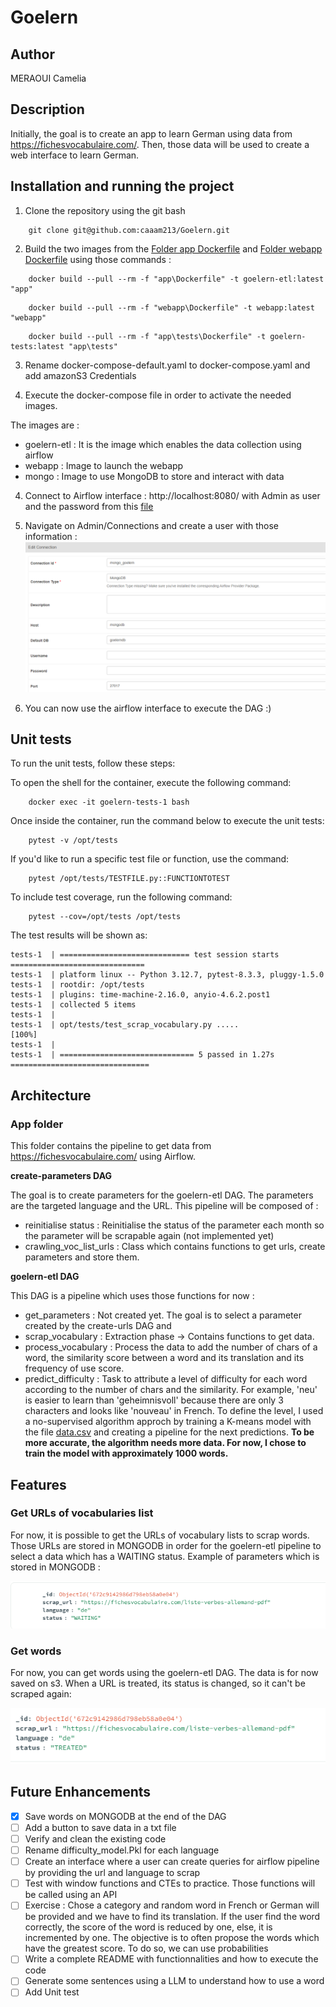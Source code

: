 # Goelern

## Author 
MERAOUI Camelia

## Description
Initially, the goal is to create an app to learn German using data from https://fichesvocabulaire.com/. 
Then, those data will be used to create a web interface to learn German. 

## Installation and running the project
1. Clone the repository using the git bash
```
    git clone git@github.com:caaam213/Goelern.git
```

2. Build the two images from the [Folder app Dockerfile](/app/Dockerfile) and [Folder webapp Dockerfile](/webapp/Dockerfile) using those commands : 
```
    docker build --pull --rm -f "app\Dockerfile" -t goelern-etl:latest "app"
```


```
    docker build --pull --rm -f "webapp\Dockerfile" -t webapp:latest "webapp"
```

```
    docker build --pull --rm -f "app\tests\Dockerfile" -t goelern-tests:latest "app\tests"
```

3. Rename docker-compose-default.yaml to docker-compose.yaml and add amazonS3 Credentials

4. Execute the docker-compose file in order to activate the needed images. 

The images are : 
    
- goelern-etl : It is the image which enables the data collection using airflow
- webapp : Image to launch the webapp 
- mongo : Image to use MongoDB to store and interact with data

4. Connect to Airflow interface : http://localhost:8080/ with Admin as user and the password from this [file](/app/airflow/standalone_admin_password.txt)

5. Navigate on Admin/Connections and create a user with those information : 
![mongo_airflow](/readme_images/mongo_airflow.png)

6. You can now use the airflow interface to execute the DAG :)

## Unit tests
To run the unit tests, follow these steps:

To open the shell for the container, execute the following command: 
```
    docker exec -it goelern-tests-1 bash
```

Once inside the container, run the command below to execute the unit tests:
```
    pytest -v /opt/tests
```

If you'd like to run a specific test file or function, use the command:
```
    pytest /opt/tests/TESTFILE.py::FUNCTIONTOTEST
```

To include test coverage, run the following command:
```
    pytest --cov=/opt/tests /opt/tests
```



The test results will be shown as:
```
tests-1  | ============================= test session starts ==============================                                                                                                                     
tests-1  | platform linux -- Python 3.12.7, pytest-8.3.3, pluggy-1.5.0
tests-1  | rootdir: /opt/tests                                                                                                                                                                                  
tests-1  | plugins: time-machine-2.16.0, anyio-4.6.2.post1                                                                                                                                                      
tests-1  | collected 5 items                                                                                                                                                                                    
tests-1  |                                                                                                                                                                                                      
tests-1  | opt/tests/test_scrap_vocabulary.py .....                                 [100%]                                                                                                                      
tests-1  | 
tests-1  | ============================== 5 passed in 1.27s ===============================
```



## Architecture
### App folder 
This folder contains the pipeline to get data from https://fichesvocabulaire.com/ using Airflow.

**create-parameters DAG**

The goal is to create parameters for the goelern-etl DAG. 
The parameters are the targeted language and the URL.
This pipeline will be composed of : 
- reinitialise status : Reinitialise the status of the parameter each month so the parameter will be scrapable again (not implemented yet)
- crawling_voc_list_urls : Class which contains functions to get urls, create parameters and store them.

**goelern-etl DAG**

This DAG is a pipeline which uses those functions for now :
- get_parameters : Not created yet. The goal is to select a parameter created by the create-urls DAG and 
- scrap_vocabulary : Extraction phase -> Contains functions to get data.
- process_vocabulary : Process the data to add the number of chars of a word, the similarity score between a word and its translation and its frequency of use score.
- predict_difficulty : Task to attribute a level of difficulty for each word according to the number of chars and the similarity. For example, 'neu' is easier to learn than 'geheimnisvoll' because there are only 3 characters and looks like 'nouveau' in French. To define the level, I used a no-supervised algorithm approch by training a K-means model with the file [data.csv](app\airflow\data\data.csv) and creating a pipeline for the next predictions.
**To be more accurate, the algorithm needs more data. For now, I chose to train the model with approximately 1000 words.**

## Features
### Get URLs of vocabularies list
For now, it is possible to get the URLs of vocabulary lists to scrap words. Those URLs are stored in MONGODB in order for the goelern-etl pipeline to select 
a data which has a WAITING status.
Example of parameters which is stored in MONGODB :

![parameter_scrap](/readme_images/parameter_scrap.png)

### Get words
For now, you can get words using the goelern-etl DAG. The data is for now saved on s3.
When a URL is treated, its status is changed, so it can't be scraped again: 

![parameter_scrap](/readme_images/treated.png)



 

## Future Enhancements
- [x] Save words on MONGODB at the end of the DAG
- [ ] Add a button to save data in a txt file
- [ ] Verify and clean the existing code
- [ ] Rename difficulty_model.Pkl for each language
- [ ] Create an interface where a user can create queries for airflow pipeline by providing the url and language to scrap 
- [ ] Test with window functions and CTEs to practice. Those functions will be called using an API
- [ ] Exercise : Chose a category and random word in French or German will be provided and we have to find its translation.
If the user find the word correctly, the score of the word is reduced by one, else, it is incremented by one. The objective is to often propose the words which have the greatest score. To do so, we can use probabilities
- [ ] Write a complete README with functionnalities and how to execute the code
- [ ] Generate some sentences using a LLM to understand how to use a word 
- [ ] Add Unit test
